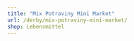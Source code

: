 ```yaml
---
title: "Mix Potraviny Mini Market"
url: /derby/mix-potraviny-mini-market/
shop: Lebensmittel
---
```

